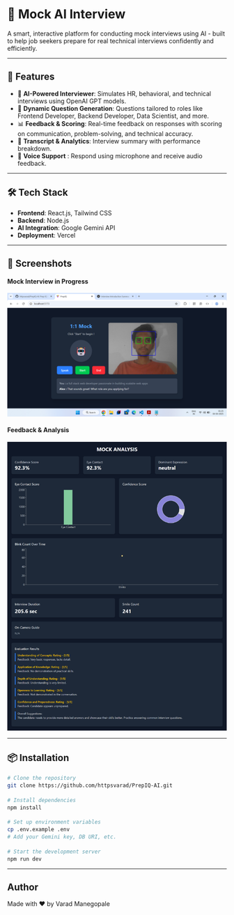 # 🤖 Mock AI Interview

A smart, interactive platform for conducting mock interviews using AI - built to help job seekers prepare for real technical interviews confidently and efficiently.

---

## 🚀 Features

- 🧠 **AI-Powered Interviewer**: Simulates HR, behavioral, and technical interviews using OpenAI GPT models.
- 📝 **Dynamic Question Generation**: Questions tailored to roles like Frontend Developer, Backend Developer, Data Scientist, and more.
- 📊 **Feedback & Scoring**: Real-time feedback on responses with scoring on communication, problem-solving, and technical accuracy.
- 📄 **Transcript & Analytics**: Interview summary with performance breakdown.
- 🎤 **Voice Support** : Respond using microphone and receive audio feedback.

---

## 🛠️ Tech Stack

- **Frontend**: React.js, Tailwind CSS
- **Backend**: Node.js
- **AI Integration**: Google Gemini API
- **Deployment**: Vercel

---

## 📸 Screenshots

#### Mock Interview in Progress
![Interview](Screenshots/PrepIQ1.png)

#### Feedback & Analysis
![Feedback](Screenshots/PrepIQ2.png)

---

## 📦 Installation

```bash
# Clone the repository
git clone https://github.com/httpsvarad/PrepIQ-AI.git

# Install dependencies
npm install

# Set up environment variables
cp .env.example .env
# Add your Gemini key, DB URI, etc.

# Start the development server
npm run dev
```

---

## Author

Made with ❤️ by Varad Manegopale
